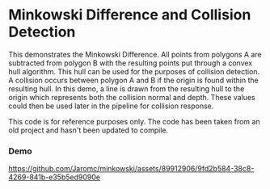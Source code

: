 # Minkowski Difference and Collision Detection #

This demonstrates the Minkowski Difference. All points from polygons A are subtracted from polygon B with the resulting points put through a convex hull algorithm.
This hull can be used for the purposes of collision detection. A collision occurs between polygon A and B if the origin is found within the resulting hull.
In this demo, a line is drawn from the resulting hull to the origin which represents both the collision normal and depth. These values could then be used later in the pipeline for collision response.

This code is for reference purposes only. The code has been taken from an old project and hasn't been updated to compile.

### Demo ###
https://github.com/Jaromc/minkowski/assets/89912906/9fd2b584-38c8-4269-841b-e35b5ed9090e

